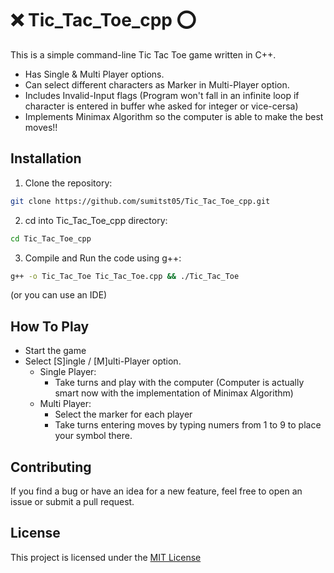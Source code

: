# ❌ Tic_Tac_Toe_cpp ⭕

This is a simple command-line Tic Tac Toe game written in C++.
- Has Single & Multi Player options.
- Can select different characters as Marker in Multi-Player option.
- Includes Invalid-Input flags (Program won't fall in an infinite loop if character is entered in buffer whe asked for integer or vice-cersa)
- Implements Minimax Algorithm so the computer is able to make the best moves!!

## Installation

1. Clone the repository:
```bash
git clone https://github.com/sumitst05/Tic_Tac_Toe_cpp.git
```
2. cd into Tic_Tac_Toe_cpp directory:
```bash 
cd Tic_Tac_Toe_cpp
```
3. Compile and Run the code using g++:
```bash
g++ -o Tic_Tac_Toe Tic_Tac_Toe.cpp && ./Tic_Tac_Toe
```
(or you can use an IDE)

## How To Play

- Start the game
- Select [S]ingle / [M]ulti-Player option.
  - Single Player: 
    - Take turns and play with the computer (Computer is actually smart now with the implementation of Minimax Algorithm)
  - Multi Player: 
    - Select the marker for each player
    - Take turns entering moves by typing numers from 1 to 9 to place your symbol there.

## Contributing

If you find a bug or have an idea for a new feature, feel free to open an issue or submit a pull request.

## License

This project is licensed under the [MIT License](LICENSE)

